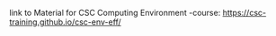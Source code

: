 link to Material for CSC Computing Environment -course: https://csc-training.github.io/csc-env-eff/

